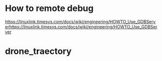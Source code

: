# How to remote debug
https://linuxlink.timesys.com/docs/wiki/engineering/HOWTO_Use_GDBServerhttps://linuxlink.timesys.com/docs/wiki/engineering/HOWTO_Use_GDBServer

# drone_traectory
